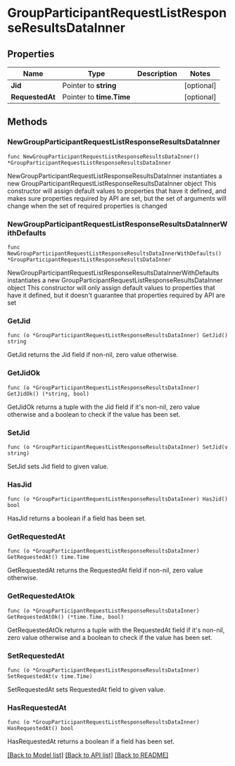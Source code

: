 # GroupParticipantRequestListResponseResultsDataInner

## Properties

Name | Type | Description | Notes
------------ | ------------- | ------------- | -------------
**Jid** | Pointer to **string** |  | [optional] 
**RequestedAt** | Pointer to **time.Time** |  | [optional] 

## Methods

### NewGroupParticipantRequestListResponseResultsDataInner

`func NewGroupParticipantRequestListResponseResultsDataInner() *GroupParticipantRequestListResponseResultsDataInner`

NewGroupParticipantRequestListResponseResultsDataInner instantiates a new GroupParticipantRequestListResponseResultsDataInner object
This constructor will assign default values to properties that have it defined,
and makes sure properties required by API are set, but the set of arguments
will change when the set of required properties is changed

### NewGroupParticipantRequestListResponseResultsDataInnerWithDefaults

`func NewGroupParticipantRequestListResponseResultsDataInnerWithDefaults() *GroupParticipantRequestListResponseResultsDataInner`

NewGroupParticipantRequestListResponseResultsDataInnerWithDefaults instantiates a new GroupParticipantRequestListResponseResultsDataInner object
This constructor will only assign default values to properties that have it defined,
but it doesn't guarantee that properties required by API are set

### GetJid

`func (o *GroupParticipantRequestListResponseResultsDataInner) GetJid() string`

GetJid returns the Jid field if non-nil, zero value otherwise.

### GetJidOk

`func (o *GroupParticipantRequestListResponseResultsDataInner) GetJidOk() (*string, bool)`

GetJidOk returns a tuple with the Jid field if it's non-nil, zero value otherwise
and a boolean to check if the value has been set.

### SetJid

`func (o *GroupParticipantRequestListResponseResultsDataInner) SetJid(v string)`

SetJid sets Jid field to given value.

### HasJid

`func (o *GroupParticipantRequestListResponseResultsDataInner) HasJid() bool`

HasJid returns a boolean if a field has been set.

### GetRequestedAt

`func (o *GroupParticipantRequestListResponseResultsDataInner) GetRequestedAt() time.Time`

GetRequestedAt returns the RequestedAt field if non-nil, zero value otherwise.

### GetRequestedAtOk

`func (o *GroupParticipantRequestListResponseResultsDataInner) GetRequestedAtOk() (*time.Time, bool)`

GetRequestedAtOk returns a tuple with the RequestedAt field if it's non-nil, zero value otherwise
and a boolean to check if the value has been set.

### SetRequestedAt

`func (o *GroupParticipantRequestListResponseResultsDataInner) SetRequestedAt(v time.Time)`

SetRequestedAt sets RequestedAt field to given value.

### HasRequestedAt

`func (o *GroupParticipantRequestListResponseResultsDataInner) HasRequestedAt() bool`

HasRequestedAt returns a boolean if a field has been set.


[[Back to Model list]](../README.md#documentation-for-models) [[Back to API list]](../README.md#documentation-for-api-endpoints) [[Back to README]](../README.md)


